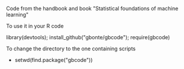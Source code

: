 

Code from the handbook and book
"Statistical foundations of machine learning"




To use it in your R code

library(devtools); install_github("gbonte/gbcode"); require(gbcode)


To change the directory to the one containing scripts 

- setwd(find.package("gbcode"))
